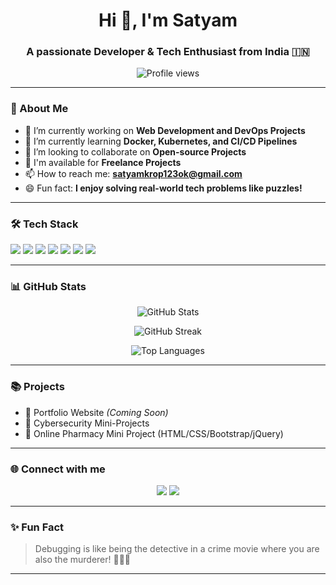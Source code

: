 <h1 align="center">Hi 👋, I'm Satyam</h1>
<h3 align="center">A passionate Developer & Tech Enthusiast from India 🇮🇳</h3>

<p align="center">
  <img src="https://komarev.com/ghpvc/?username=satyam5367&label=Profile%20views&color=0e75b6&style=flat" alt="Profile views"/>
</p>

---

### 🚀 About Me

- 🔭 I’m currently working on **Web Development and DevOps Projects**
- 🌱 I’m currently learning **Docker, Kubernetes, and CI/CD Pipelines**
- 👯 I’m looking to collaborate on **Open-source Projects**
- 🤝 I'm available for **Freelance Projects**
- 📫 How to reach me: **satyamkrop123ok@gmail.com**
- 😄 Fun fact: **I enjoy solving real-world tech problems like puzzles!**

---

### 🛠️ Tech Stack

<p align="left">
  <img src="https://img.shields.io/badge/HTML5-E34F26?style=flat-square&logo=html5&logoColor=white"/>
  <img src="https://img.shields.io/badge/CSS3-1572B6?style=flat-square&logo=css3&logoColor=white"/>
  <img src="https://img.shields.io/badge/JavaScript-F7DF1E?style=flat-square&logo=javascript&logoColor=black"/>
  <img src="https://img.shields.io/badge/Bootstrap-563D7C?style=flat-square&logo=bootstrap&logoColor=white"/>
  <img src="https://img.shields.io/badge/Git-F05032?style=flat-square&logo=git&logoColor=white"/>
  <img src="https://img.shields.io/badge/GitHub-181717?style=flat-square&logo=github&logoColor=white"/>
  <img src="https://img.shields.io/badge/Linux-FCC624?style=flat-square&logo=linux&logoColor=black"/>
</p>

---

### 📊 GitHub Stats

<p align="center">
  <img src="https://github-readme-stats.vercel.app/api?username=satyam5367&show_icons=true&theme=radical&count_private=true" alt="GitHub Stats" />
</p>

<p align="center">
  <img src="https://github-readme-streak-stats.herokuapp.com/?user=satyam5367&theme=radical" alt="GitHub Streak"/>
</p>

<p align="center">
  <img src="https://github-readme-stats.vercel.app/api/top-langs/?username=satyam5367&layout=compact&theme=radical" alt="Top Languages" />
</p>

---

### 📚 Projects

- 🚧 Portfolio Website *(Coming Soon)* 
- 🔐 Cybersecurity Mini-Projects
- 💊 Online Pharmacy Mini Project (HTML/CSS/Bootstrap/jQuery)

---

### 🌐 Connect with me

<p align="center">
  <a href="mailto:satyamkrop123ok@gmail.com"><img src="https://img.shields.io/badge/Gmail-D14836?style=for-the-badge&logo=gmail&logoColor=white"/></a>
  <a href="https://github.com/satyam5367"><img src="https://img.shields.io/badge/GitHub-100000?style=for-the-badge&logo=github&logoColor=white"/></a>
</p>

---

### ✨ Fun Fact

> Debugging is like being the detective in a crime movie where you are also the murderer! 🕵️‍♂️🔎

---

